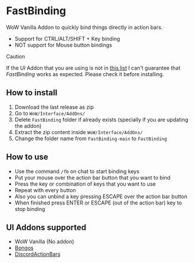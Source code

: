 # FastBinding

WoW Vanilla Addon to quickly bind things directly in action bars.

- Support for CTRL/ALT/SHIFT + Key binding
- NOT support for Mouse button bindings

> [!CAUTION]
> If the UI Addon that you are using is not in [this list](./#ui-addons-supported) I can't guarantee that *FastBinding* works as expected. Please check it before installing.

## How to install

1. Download the last release as zip
2. Go to `WoW/Interface/AddOns/`
3. Delete `FastBinding` folder if already exists (specially if you are updating the addon)
4. Extract the zip content inside `WoW/Interface/AddOns/`
5. Change the folder name from `FastBinding-main` to `FastBinding`

## How to use

- Use the command `/fb` on chat to start binding keys
- Put your mouse over the action bar button that you want to bind
- Press the key or combination of keys that you want to use
- Repeat with every button
- Also you can unbind a key pressing ESCAPE over the action bar button
- When finished press ENTER or ESCAPE (out of the action bar) key to stop binding

## UI Addons supported

- WoW Vanilla (No addon)
- [Bongos](https://github.com/mrrosh/Bongos)
- [DiscordActionBars](https://github.com/UndercityAddons-Vanilla/DiscordActionBars)

